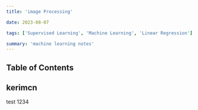```yaml
---
title: 'image Processing'

date: 2023-08-07

tags: ['Supervised Learning', 'Machine Learning', 'Linear Regression']

summary: 'machine learning notes'
---
```


## Table of Contents

<TOCInline toc={props.toc} exclude="Table of Contents" />

## kerimcn

test
1234
